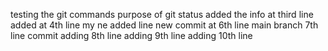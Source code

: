 testing the git commands
purpose of git status
added the info at third line
added at 4th line
my ne added line
new commit at 6th line
main branch 7th line commit
adding 8th line
adding 9th line
adding 10th line

